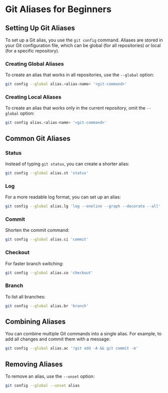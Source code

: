 

# Git Aliases for Beginners

## Setting Up Git Aliases

To set up a Git alias, you use the `git config` command. Aliases are stored in your Git configuration file, which can be global (for all repositories) or local (for a specific repository).

### Creating Global Aliases

To create an alias that works in all repositories, use the `--global` option:

```sh
git config --global alias.<alias-name> '<git-command>'
```

### Creating Local Aliases

To create an alias that works only in the current repository, omit the `--global` option:

```sh
git config alias.<alias-name> '<git-command>'
```

## Common Git Aliases

### Status

Instead of typing `git status`, you can create a shorter alias:

```sh
git config --global alias.st 'status'
```

### Log

For a more readable log format, you can set up an alias:

```sh
git config --global alias.lg 'log --oneline --graph --decorate --all'
```

### Commit

Shorten the commit command:

```sh
git config --global alias.ci 'commit'
```

### Checkout

For faster branch switching:

```sh
git config --global alias.co 'checkout'
```

### Branch

To list all branches:

```sh
git config --global alias.br 'branch'
```
## Combining Aliases

You can combine multiple Git commands into a single alias. For example, to add all changes and commit them with a message:

```sh
git config --global alias.ac '!git add -A && git commit -m'
```

## Removing Aliases

To remove an alias, use the `--unset` option:

```sh
git config --global --unset alias
```
